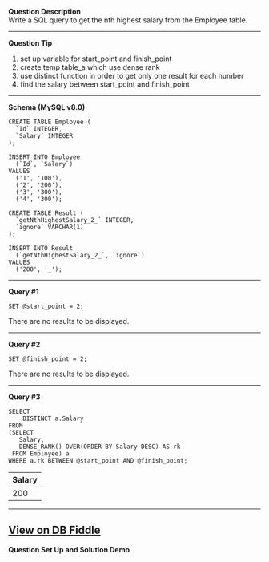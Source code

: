 <!--
 * @Author: BDFD
 * @Date: 2022-03-04 15:35:28
 * @LastEditTime: 2022-03-04 16:44:54
 * @LastEditors: BDFD
 * @Description:
 * @FilePath: \Awesome_SQL_Interview_Killer\1.5 Window Function\177 Nth Hightest Salary.md
-->

**Question Description**  
Write a SQL query to get the nth highest salary from the Employee table.

---

**Question Tip**

1. set up variable for start_point and finish_point
2. create temp table_a which use dense rank
3. use distinct function in order to get only one result for each number
4. find the salary between start_point and finish_point

---

**Schema (MySQL v8.0)**

    CREATE TABLE Employee (
      `Id` INTEGER,
      `Salary` INTEGER
    );

    INSERT INTO Employee
      (`Id`, `Salary`)
    VALUES
      ('1', '100'),
      ('2', '200'),
      ('3', '300'),
      ('4', '300');

    CREATE TABLE Result (
      `getNthHighestSalary_2_` INTEGER,
      `ignore` VARCHAR(1)
    );

    INSERT INTO Result
      (`getNthHighestSalary_2_`, `ignore`)
    VALUES
      ('200', '_');

---

**Query #1**

    SET @start_point = 2;

There are no results to be displayed.

---

**Query #2**

    SET @finish_point = 2;

There are no results to be displayed.

---

**Query #3**

    SELECT
    	DISTINCT a.Salary
    FROM
    (SELECT
       Salary,
       DENSE_RANK() OVER(ORDER BY Salary DESC) AS rk
     FROM Employee) a
    WHERE a.rk BETWEEN @start_point AND @finish_point;

| Salary |
| ------ |
| 200    |

---

## [View on DB Fiddle](https://www.db-fiddle.com/f/nSfQuUnAeNSCUEaFv4eW1b/2)

**Question Set Up and Solution Demo**
